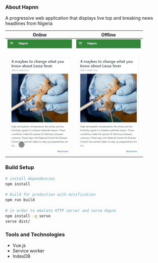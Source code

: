 ### About Hapnn
A progressive web application that displays live top and breaking news headlines from Nigeria

Online            |  Offline
:-------------------------:|:-------------------------:
![](online-demo.gif)  |  ![](offline-demo.gif)

### Build Setup
``` bash
# install dependencies
npm install

# build for production with minification
npm run build

# in order to emulate HTTP server and serve Hapnn
npm install -g serve
serve dist/

```
### Tools and Technologies
* Vue.js
* Service worker
* IndexDB
